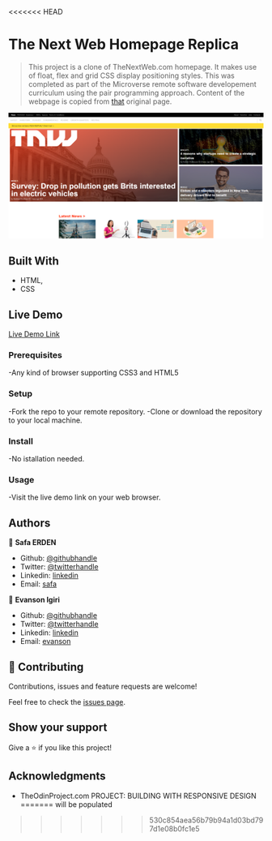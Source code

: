 <<<<<<< HEAD
# The Next Web Homepage Replica

> This project is a clone of TheNextWeb.com homepage. It makes use of float, flex and grid CSS display positioning styles. This was completed as part of the Microverse remote software developement curriculum using the pair programming approach. Content of the webpage is copied from [that](https://www.thenextweb.com) original page.

![screenshot](./Assets/img/readme.PNG)

## Built With

- HTML,
- CSS

## Live Demo

[Live Demo Link](https://rawcdn.githack.com/evansinho/The-Next-Web/b71ec4dc77f7e27b538f433b4f1a774c4018a6cc/index.html)

### Prerequisites

-Any kind of browser supporting CSS3 and HTML5

### Setup

-Fork the repo to your remote repository.
-Clone or download the repository to your local machine.

### Install

-No istallation needed.

### Usage

-Visit the live demo link on your web browser.

## Authors

👤 **Safa ERDEN**

- Github: [@githubhandle](https://github.com/SafaErden)
- Twitter: [@twitterhandle](https://twitter.com/safaerden)
- Linkedin: [linkedin](https://www.linkedin.com/in/safaerden/)
- Email: [safa](mailto:safaerden@gmail.com)

👤 **Evanson Igiri**

- Github: [@githubhandle](https://github.com/evansinho)
- Twitter: [@twitterhandle](https://twitter.com/iamsinho1304)
- Linkedin: [linkedin](LinkedIn.com/in/evanson-igiri)
- Email: [evanson](mailto:igiri.evanson@gmail.com)

## 🤝 Contributing

Contributions, issues and feature requests are welcome!

Feel free to check the [issues page](https://github.com/evansinho/The-Next-Web/issues).

## Show your support

Give a ⭐️ if you like this project!

## Acknowledgments

- TheOdinProject.com PROJECT: BUILDING WITH RESPONSIVE DESIGN
=======
will be populated
>>>>>>> 530c854aea56b79b94a1d03bd797d1e08b0fc1e5
